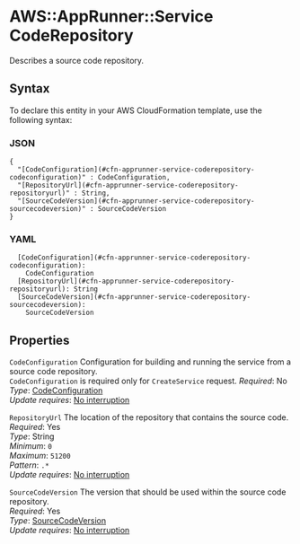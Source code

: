 # AWS::AppRunner::Service CodeRepository<a name="aws-properties-apprunner-service-coderepository"></a>

Describes a source code repository\.

## Syntax<a name="aws-properties-apprunner-service-coderepository-syntax"></a>

To declare this entity in your AWS CloudFormation template, use the following syntax:

### JSON<a name="aws-properties-apprunner-service-coderepository-syntax.json"></a>

```
{
  "[CodeConfiguration](#cfn-apprunner-service-coderepository-codeconfiguration)" : CodeConfiguration,
  "[RepositoryUrl](#cfn-apprunner-service-coderepository-repositoryurl)" : String,
  "[SourceCodeVersion](#cfn-apprunner-service-coderepository-sourcecodeversion)" : SourceCodeVersion
}
```

### YAML<a name="aws-properties-apprunner-service-coderepository-syntax.yaml"></a>

```
  [CodeConfiguration](#cfn-apprunner-service-coderepository-codeconfiguration):
    CodeConfiguration
  [RepositoryUrl](#cfn-apprunner-service-coderepository-repositoryurl): String
  [SourceCodeVersion](#cfn-apprunner-service-coderepository-sourcecodeversion):
    SourceCodeVersion
```

## Properties<a name="aws-properties-apprunner-service-coderepository-properties"></a>

`CodeConfiguration` <a name="cfn-apprunner-service-coderepository-codeconfiguration"></a>
Configuration for building and running the service from a source code repository\.  
 `CodeConfiguration` is required only for `CreateService` request\.
_Required_: No  
_Type_: [CodeConfiguration](aws-properties-apprunner-service-codeconfiguration.md)  
_Update requires_: [No interruption](https://docs.aws.amazon.com/AWSCloudFormation/latest/UserGuide/using-cfn-updating-stacks-update-behaviors.html#update-no-interrupt)

`RepositoryUrl` <a name="cfn-apprunner-service-coderepository-repositoryurl"></a>
The location of the repository that contains the source code\.  
_Required_: Yes  
_Type_: String  
_Minimum_: `0`  
_Maximum_: `51200`  
_Pattern_: `.*`  
_Update requires_: [No interruption](https://docs.aws.amazon.com/AWSCloudFormation/latest/UserGuide/using-cfn-updating-stacks-update-behaviors.html#update-no-interrupt)

`SourceCodeVersion` <a name="cfn-apprunner-service-coderepository-sourcecodeversion"></a>
The version that should be used within the source code repository\.  
_Required_: Yes  
_Type_: [SourceCodeVersion](aws-properties-apprunner-service-sourcecodeversion.md)  
_Update requires_: [No interruption](https://docs.aws.amazon.com/AWSCloudFormation/latest/UserGuide/using-cfn-updating-stacks-update-behaviors.html#update-no-interrupt)
